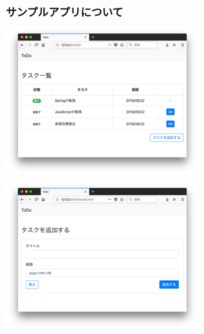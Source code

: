 # サンプルアプリについて

![STS Practice app](/assets/sts-practice-app-1.png)

![STS Practice app](/assets/sts-practice-app-2.png)